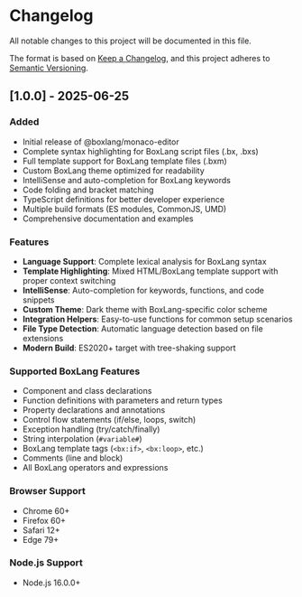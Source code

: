 # Changelog

All notable changes to this project will be documented in this file.

The format is based on [Keep a Changelog](https://keepachangelog.com/en/1.0.0/),
and this project adheres to [Semantic Versioning](https://semver.org/spec/v2.0.0.html).

## [1.0.0] - 2025-06-25

### Added
- Initial release of @boxlang/monaco-editor
- Complete syntax highlighting for BoxLang script files (.bx, .bxs)
- Full template support for BoxLang template files (.bxm)
- Custom BoxLang theme optimized for readability
- IntelliSense and auto-completion for BoxLang keywords
- Code folding and bracket matching
- TypeScript definitions for better developer experience
- Multiple build formats (ES modules, CommonJS, UMD)
- Comprehensive documentation and examples

### Features
- **Language Support**: Complete lexical analysis for BoxLang syntax
- **Template Highlighting**: Mixed HTML/BoxLang template support with proper context switching
- **IntelliSense**: Auto-completion for keywords, functions, and code snippets
- **Custom Theme**: Dark theme with BoxLang-specific color scheme
- **Integration Helpers**: Easy-to-use functions for common setup scenarios
- **File Type Detection**: Automatic language detection based on file extensions
- **Modern Build**: ES2020+ target with tree-shaking support

### Supported BoxLang Features
- Component and class declarations
- Function definitions with parameters and return types
- Property declarations and annotations
- Control flow statements (if/else, loops, switch)
- Exception handling (try/catch/finally)
- String interpolation (`#variable#`)
- BoxLang template tags (`<bx:if>`, `<bx:loop>`, etc.)
- Comments (line and block)
- All BoxLang operators and expressions

### Browser Support
- Chrome 60+
- Firefox 60+
- Safari 12+
- Edge 79+

### Node.js Support
- Node.js 16.0.0+
